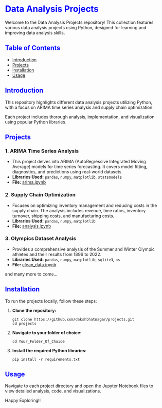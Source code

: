 <h1 style="color: #0000ff">Data Analysis Projects</h1>

<p>Welcome to the Data Analysis Projects repository! This collection features various data analysis projects using Python, designed for learning and improving data analysis skills.</p>

<h2 style="color: #0000ff">Table of Contents</h2>
<ul>
    <li><a href="#introduction">Introduction</a></li>
    <li><a href="#projects">Projects</a></li>
    <li><a href="#installation">Installation</a></li>
    <li><a href="#usage">Usage</a></li>
</ul>

<h2 id="introduction" style="color: #0000ff">Introduction</h2>
<p>This repository highlights different data analysis projects utilizing Python, with a focus on ARIMA time series analysis and supply chain optimization.</p>
<p>Each project includes thorough analysis, implementation, and visualization using popular Python libraries.</p>

<h2 id="projects" style="color: #0000ff">Projects</h2>

<h3>1. ARIMA Time Series Analysis</h3>
<ul>
    <li>This project delves into ARIMA (AutoRegressive Integrated Moving Average) models for time series forecasting. It covers model fitting, diagnostics, and predictions using real-world datasets.</li>
    <li><strong>Libraries Used:</strong> <code>pandas</code>, <code>numpy</code>, <code>matplotlib</code>, <code>statsmodels</code></li>
    <li><strong>File:</strong> <a href="arima.ipynb">arima.ipynb</a></li>
</ul>

<h3>2. Supply Chain Optimization</h3>
<ul>
    <li>Focuses on optimizing inventory management and reducing costs in the supply chain. The analysis includes revenue, time ratios, inventory turnover, shipping costs, and manufacturing costs.</li>
    <li><strong>Libraries Used:</strong> <code>pandas</code>, <code>numpy</code>, <code>matplotlib</code></li>
    <li><strong>File:</strong> <a href="analysis.ipynb">analysis.ipynb</a></li>
</ul>

<h3>3. Olympics Dataset Analysis</h3>
<ul>
    <li>Provides a comprehensive analysis of the Summer and Winter Olympic athletes and their results from 1896 to 2022.</li>
    <li><strong>Libraries Used:</strong> <code>pandas</code>, <code>numpy</code>, <code>matplotlib</code>, <code>sqlite3</code>, <code>os</code></li>
    <li><strong>File:</strong> <a href="clean_data.ipynb">clean_data.ipynb</a></li>
</ul>

<p>and many more to come...</p>

<h2 id="installation" style="color: #0000ff">Installation</h2>
<p>To run the projects locally, follow these steps:</p>
<ol>
    <li><strong>Clone the repository:</strong>
        <pre><code>git clone https://github.com/dakshbhatnagar/projects.git
cd projects</code></pre>
    </li>
    <li><strong>Navigate to your folder of choice:</strong>
        <pre><code>cd Your_Folder_Of_Choice</code></pre>
    </li>
    <li><strong>Install the required Python libraries:</strong>
        <pre><code>pip install -r requirements.txt</code></pre>
    </li>
</ol>

<h2 id="usage" style="color: #0000ff">Usage</h2>
<p>Navigate to each project directory and open the Jupyter Notebook files to view detailed analysis, code, and visualizations.</p>

Happy Exploring!!
